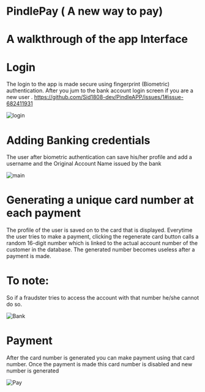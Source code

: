 # PindlePay ( A new way to pay)
# A walkthrough of the app Interface


# Login
The login to the app is made secure using fingerprint (Biometric) authentication. After you jum to the bank account login screen if you are a new user .
https://github.com/Sid1808-dev/PindleAPP/issues/1#issue-682411931

![login](https://user-images.githubusercontent.com/60344472/90718746-5c6ddc00-e2d0-11ea-9371-d74aff289bdd.gif)

# Adding Banking credentials
The user after biometric authentication can save his/her profile and add a username and the Original Account Name issued by the bank

![main](https://user-images.githubusercontent.com/60344472/90724892-e91e9700-e2dc-11ea-96d3-d87d4d9c6d9d.gif)

# Generating a unique card number at  each payment
The profile of the user is saved on to the card that is displayed.
Everytime the user tries to make a payment, clicking the regenerate card button calls a random 16-digit number which is linked to the actual
account number of the customer in the database. The generated number becomes useless after a payment is made.
# To note:
So if a fraudster tries to access the account with that number he/she cannot do so.

![Bank](https://user-images.githubusercontent.com/60344472/90727013-3d774600-e2e0-11ea-937c-d5ed13f2c589.gif)

# Payment
After the card number is generated you can make payment using that card number. Once the payment is made this card number is disabled and new number is generated

![Pay](https://user-images.githubusercontent.com/60344472/90728623-d8711f80-e2e2-11ea-8a50-dd3e6b4b4a5c.gif)



